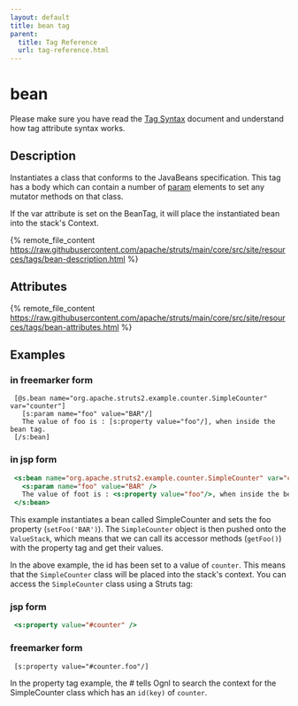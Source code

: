 ```yaml
---
layout: default
title: bean tag
parent:
  title: Tag Reference
  url: tag-reference.html
---
```


# bean

Please make sure you have read the [Tag Syntax](tag-syntax) document and understand how tag attribute syntax works.

## Description

Instantiates a class that conforms to the JavaBeans specification. This tag has a body which can contain a number 
of [param](param-tag) elements to set any mutator methods on that class.

If the var attribute is set on the BeanTag, it will place the instantiated bean into the stack's Context.

{% remote_file_content https://raw.githubusercontent.com/apache/struts/main/core/src/site/resources/tags/bean-description.html %}

## Attributes

{% remote_file_content https://raw.githubusercontent.com/apache/struts/main/core/src/site/resources/tags/bean-attributes.html %}

## Examples

### in freemarker form

```
 [@s.bean name="org.apache.struts2.example.counter.SimpleCounter" var="counter"]
   [s:param name="foo" value="BAR"/]
   The value of foo is : [s:property value="foo"/], when inside the bean tag.
 [/s:bean]
```

### in jsp form
 
```jsp
 <s:bean name="org.apache.struts2.example.counter.SimpleCounter" var="counter">
   <s:param name="foo" value="BAR" />
   The value of foot is : <s:property value="foo"/>, when inside the bean tag <br />
 </s:bean>

```

This example instantiates a bean called SimpleCounter and sets the foo property (`setFoo('BAR')`). The `SimpleCounter` 
object is then pushed onto the `ValueStack`, which means that we can call its accessor methods (`getFoo()`) with 
the property tag and get their values.

In the above example, the id has been set to a value of `counter`. This means that the `SimpleCounter` class
will be placed into the stack's context. You can access the `SimpleCounter` class using a Struts tag:

### jsp form

```jsp
 <s:property value="#counter" />
```
 
### freemarker form

```
 [s:property value="#counter.foo"/]
```

In the property tag example, the <i>#</i> tells Ognl to search the context for the SimpleCounter class which has 
an `id(key)` of `counter`.
